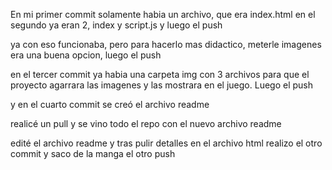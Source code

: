 En mi primer commit solamente habia un archivo, que era index.html
en el segundo ya eran 2, index y script.js y luego el push

ya con eso funcionaba, pero para hacerlo mas didactico, meterle imagenes era una buena opcion, luego el push

en el tercer commit ya habia una carpeta img con 3 archivos para que el proyecto agarrara las imagenes y las mostrara en el juego. Luego el push

y en el cuarto commit se creó el archivo readme

realicé un pull y se vino todo el repo con el nuevo archivo readme

edité el archivo readme y tras pulir detalles en el archivo html realizo el otro commit y saco de la manga el otro push